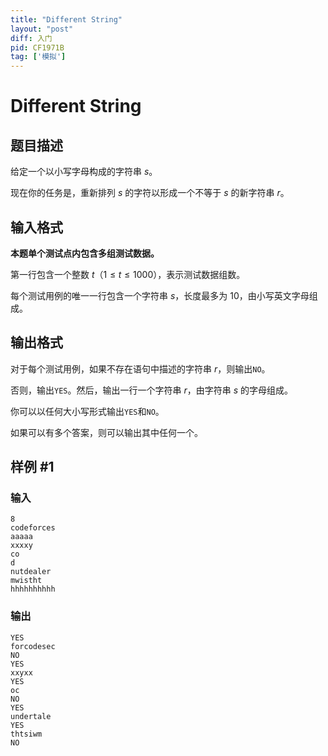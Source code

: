 ```yaml
---
title: "Different String"
layout: "post"
diff: 入门
pid: CF1971B
tag: ['模拟']
---
```


# Different String

## 题目描述

给定一个以小写字母构成的字符串 $s$。

现在你的任务是，重新排列 $s$ 的字符以形成一个不等于 $s$ 的新字符串 $r$。

## 输入格式

**本题单个测试点内包含多组测试数据。**

第一行包含一个整数 $t$（$1\leq t\leq 1000$），表示测试数据组数。

每个测试用例的唯一一行包含一个字符串 $s$，长度最多为 $10$，由小写英文字母组成。

## 输出格式

对于每个测试用例，如果不存在语句中描述的字符串 $r$，则输出`NO`。

否则，输出`YES`。然后，输出一行一个字符串 $r$，由字符串 $s$ 的字母组成。

你可以以任何大小写形式输出`YES`和`NO`。

如果可以有多个答案，则可以输出其中任何一个。

## 样例 #1

### 输入

```
8
codeforces
aaaaa
xxxxy
co
d
nutdealer
mwistht
hhhhhhhhhh
```

### 输出

```
YES
forcodesec
NO
YES
xxyxx
YES
oc
NO
YES
undertale
YES
thtsiwm
NO
```

